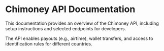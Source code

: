 # Chimoney API Documentation

This documentation provides an overview of the Chimoney API, including setup instructions and selected endpoints for developers.

The API enables payouts (e.g., airtime), wallet transfers, and access to identification rules for different countries.